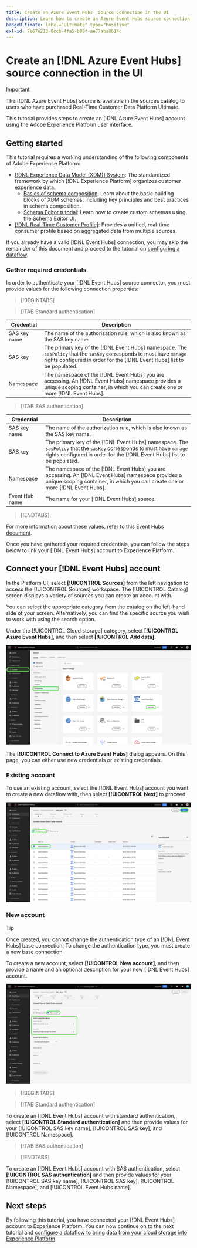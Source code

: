 ```yaml
---
title: Create an Azure Event Hubs  Source Connection in the UI
description: Learn how to create an Azure Event Hubs source connection using the Adobe Experience Platform UI.
badgeUltimate: label="Ultimate" type="Positive"
exl-id: 7e67e213-8ccb-4fa5-b09f-ae77aba8614c
---
```

# Create an [!DNL Azure Event Hubs] source connection in the UI

>[!IMPORTANT]
>
>The [!DNL Azure Event Hubs] source is available in the sources catalog to users who have purchased Real-Time Customer Data Platform Ultimate.

This tutorial provides steps to create an [!DNL Azure Event Hubs] account using the Adobe Experience Platform user interface.

## Getting started

This tutorial requires a working understanding of the following components of Adobe Experience Platform:

* [[!DNL Experience Data Model (XDM)] System](../../../../../xdm/home.md): The standardized framework by which [!DNL Experience Platform] organizes customer experience data.
  * [Basics of schema composition](../../../../../xdm/schema/composition.md): Learn about the basic building blocks of XDM schemas, including key principles and best practices in schema composition.
  * [Schema Editor tutorial](../../../../../xdm/tutorials/create-schema-ui.md): Learn how to create custom schemas using the Schema Editor UI.
* [[!DNL Real-Time Customer Profile]](../../../../../profile/home.md): Provides a unified, real-time consumer profile based on aggregated data from multiple sources.

If you already have a valid [!DNL Event Hubs] connection, you may skip the remainder of this document and proceed to the tutorial on [configuring a dataflow](../../dataflow/streaming/cloud-storage-streaming.md).

### Gather required credentials

In order to authenticate your [!DNL Event Hubs] source connector, you must provide values for the following connection properties:

>[!BEGINTABS]

>[!TAB Standard authentication]

| Credential | Description |
| --- | --- |
| SAS key name | The name of the authorization rule, which is also known as the SAS key name. |
| SAS key | The primary key of the [!DNL Event Hubs] namespace. The `sasPolicy` that the `sasKey` corresponds to must have `manage` rights configured in order for the [!DNL Event Hubs] list to be populated. |
| Namespace | The namespace of the [!DNL Event Hubs] you are accessing. An [!DNL Event Hubs] namespace provides a unique scoping container, in which you can create one or more [!DNL Event Hubs]. |

>[!TAB SAS authentication]

| Credential | Description |
| --- | --- |
| SAS key name | The name of the authorization rule, which is also known as the SAS key name. |
| SAS key | The primary key of the [!DNL Event Hubs] namespace. The `sasPolicy` that the `sasKey` corresponds to must have `manage` rights configured in order for the [!DNL Event Hubs] list to be populated. |
| Namespace | The namespace of the [!DNL Event Hubs] you are accessing. An [!DNL Event Hubs] namespace provides a unique scoping container, in which you can create one or more [!DNL Event Hubs]. |
| Event Hub name | The name for your [!DNL Event Hubs] source. |

>[!ENDTABS]

For more information about these values, refer to [this Event Hubs document](https://docs.microsoft.com/en-us/azure/event-hubs/authenticate-shared-access-signature).

Once you have gathered your required credentials, you can follow the steps below to link your [!DNL Event Hubs] account to Experience Platform.

## Connect your [!DNL Event Hubs] account

In the Platform UI, select **[!UICONTROL Sources]** from the left navigation to access the [!UICONTROL Sources] workspace. The [!UICONTROL Catalog] screen displays a variety of sources you can create an account with.

You can select the appropriate category from the catalog on the left-hand side of your screen. Alternatively, you can find the specific source you wish to work with using the search option.

Under the [!UICONTROL Cloud storage] category, select **[!UICONTROL Azure Event Hubs]**, and then select **[!UICONTROL Add data]**.

![The sources catalog with Azure Event Hubs selected.](../../../../images/tutorials/create/eventhub/catalog.png)

The **[!UICONTROL Connect to Azure Event Hubs]** dialog appears. On this page, you can either use new credentials or existing credentials. 

### Existing account

To use an existing account, select the [!DNL Event Hubs] account you want to create a new dataflow with, then select **[!UICONTROL Next]** to proceed.

![A list of existing Azure Event Hubs source accounts.](../../../../images/tutorials/create/eventhub/existing.png)

### New account

>[!TIP]
>
>Once created, you cannot change the authentication type of an [!DNL Event Hubs] base connection. To change the authentication type, you must create a new base connection.

To create a new account, select **[!UICONTROL New account]**, and then provide a name and an optional description for your new [!DNL Event Hubs] account.

![The new account creation interface for Azure Event Hubs.](../../../../images/tutorials/create/eventhub/new.png)

>[!BEGINTABS]

>[!TAB Standard authentication]

To create an [!DNL Event Hubs] account with standard authentication, select **[!UICONTROL Standard authentication]** and then provide values for your [!UICONTROL SAS key name], [!UICONTROL SAS key], and [!UICONTROL Namespace].

>[!TAB SAS authentication]

>[!ENDTABS]

To create an [!DNL Event Hubs] account with SAS authentication, select **[!UICONTROL SAS authentication]** and then provide values for your [!UICONTROL SAS key name], [!UICONTROL SAS key], [!UICONTROL Namespace], and [!UICONTROL Event Hubs name].

## Next steps

By following this tutorial, you have connected your [!DNL Event Hubs] account to Experience Platform. You can now continue on to the next tutorial and [configure a dataflow to bring data from your cloud storage into Experience Platform](../../dataflow/streaming/cloud-storage-streaming.md).
